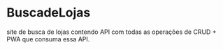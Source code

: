 # BuscadeLojas
site de busca de lojas contendo API com todas as operações de CRUD +  PWA que consuma essa API. 
